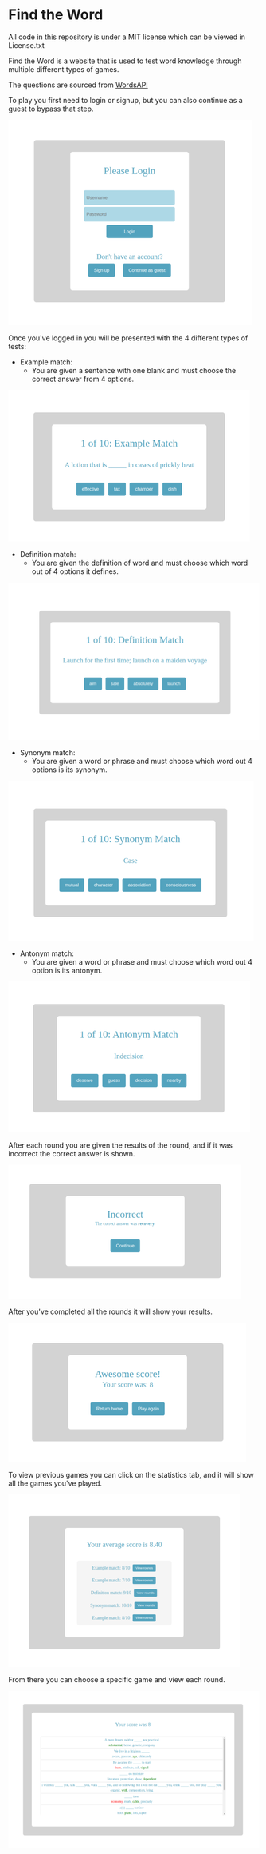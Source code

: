 # Find the Word

All code in this repository is under a MIT license which can be viewed in License.txt


Find the Word is a website that is used to test word knowledge through multiple different types of games.

<!-- To visit the website click [here](url) -->

The questions are sourced from [WordsAPI](https://rapidapi.com/dpventures/api/wordsapi/)

To play you first need to login or signup, but you can also continue as a guest to bypass that step.

![image info](./md_images/login.png)

Once you've logged in you will be presented with the 4 different types of tests:
- Example match:
  * You are given a sentence with one blank and must choose the correct answer from 4 options. 
  
![image info](./md_images/example_example.png)
- Definition match: 
  * You are given the definition of word and must choose which word out of 4 options it defines.
  
![image info](./md_images/definition_example.png)
- Synonym match:
  * You are given a word or phrase and must choose which word out 4 options is its synonym.

![image info](./md_images/synonym_example.png)
- Antonym match:
  * You are given a word or phrase and must choose which word out 4 option is its antonym.

![image info](./md_images/antonym_example.png)

After each round you are given the results of the round, and if it was incorrect the correct answer is shown.

![image info](./md_images/incorrect.png)

After you've completed all the rounds it will show your results.

![image info](./md_images/results.png)

To view previous games you can click on the statistics tab, and it will show all the games you've played.

![image info](./md_images/statistics_games.png)

From there you can choose a specific game and view each round.

![image info](./md_images/statistics_rounds.png)




